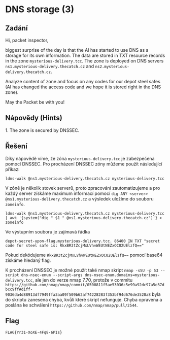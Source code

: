 # DNS storage (3)

## Zadání

Hi, packet inspector,

biggest surprise of the day is that the AI has started to use DNS as a storage for its own information. The data are stored in TXT resource records in the zone `mysterious-delivery.tcc`. The zone is deployed on DNS servers `ns1.mysterious-delivery.thecatch.cz` and `ns2.mysterious-delivery.thecatch.cz`.

Analyze content of zone and focus on any codes for our depot steel safes (AI has changed the access code and we hope it is stored right in the DNS zone).

May the Packet be with you!

## Nápovědy (Hints)

1\. The zone is secured by DNSSEC.

## Řešení

Díky nápovědě víme, že zóna `mysterious-delivery.tcc` je zabezpečena pomocí DNSSEC. Pro procházení DNSSEC zóny můžeme použít následující příkaz:

`ldns-walk @ns1.mysterious-delivery.thecatch.cz mysterious-delivery.tcc`

V zóně je několik stovek serverů, proto zpracování zautomatizujeme a pro každý server získáme maximum informací pomocí `dig ANY <server> @ns1.mysterious-delivery.thecatch.cz` a výsledek uložíme do souboru `zoneinfo`.

`ldns-walk @ns1.mysterious-delivery.thecatch.cz mysterious-delivery.tcc | awk '{system("dig " $1 " @ns1.mysterious-delivery.thecatch.cz")'} > zoneinfo`

Ve výstupním souboru je zajímavá řádka

`depot-secret-upon-flag.mysterious-delivery.tcc. 86400 IN TXT "secret code for steel safe is: RkxBR3tZcjMxLVhvWEUtNEZxOC02UElzfQ=="`

Pokud dekódujeme `RkxBR3tZcjMxLVhvWEUtNEZxOC02UElzfQ==` pomocí base64 získáme hledaný flag.

K procházení DNSSEC je možné použít také nmap skript `nmap -sSU -p 53 --script dns-nsec-enum --script-args dns-nsec-enum.domains=mysterious-delivery.tcc`, ale jen do verze nmap 7.70, protože v commitu `https://github.com/nmap/nmap/commit/0500811f5ae53036c5e99a92dc97a5e37dbcc9ff#diff-9036da4d88913df7949ffa3aa09f509b62af74228283f353bf94d676de3528a8` byla do skriptu zanesena chyba, kvůli které skript nefunguje. Chyba opravena a poslána ke schválení `https://github.com/nmap/nmap/pull/2544`.

## Flag

`FLAG{Yr31-XoXE-4Fq8-6PIs}`
